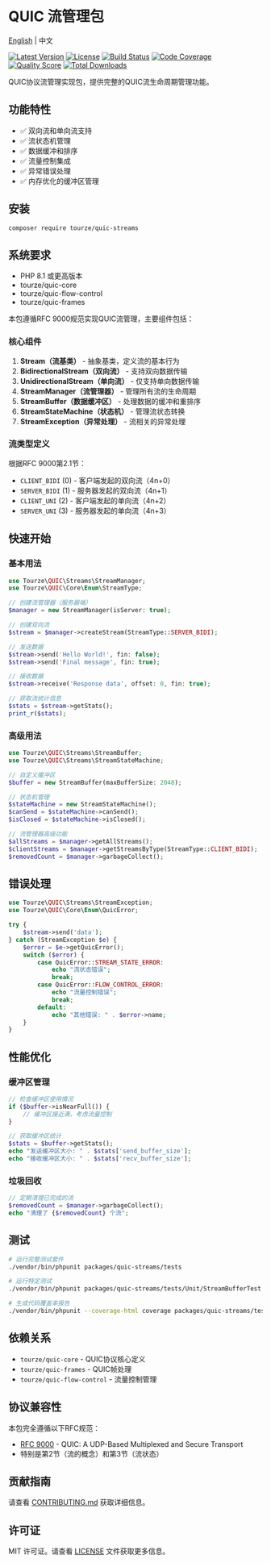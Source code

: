 # QUIC 流管理包

[English](README.md) | 中文

[![Latest Version](https://img.shields.io/packagist/v/tourze/quic-streams.svg?style=flat-square)](https://packagist.org/packages/tourze/quic-streams)
[![License](https://img.shields.io/packagist/l/tourze/quic-streams.svg?style=flat-square)](https://github.com/tourze/quic-streams/blob/main/LICENSE)
[![Build Status](https://img.shields.io/github/actions/workflow/status/tourze/quic-streams/phpunit.yml?style=flat-square)](https://github.com/tourze/quic-streams/actions)
[![Code Coverage](https://img.shields.io/codecov/c/github/tourze/quic-streams.svg?style=flat-square)](https://codecov.io/gh/tourze/quic-streams)
[![Quality Score](https://img.shields.io/scrutinizer/g/tourze/quic-streams.svg?style=flat-square)](https://scrutinizer-ci.com/g/tourze/quic-streams)
[![Total Downloads](https://img.shields.io/packagist/dt/tourze/quic-streams.svg?style=flat-square)](https://packagist.org/packages/tourze/quic-streams)

QUIC协议流管理实现包，提供完整的QUIC流生命周期管理功能。

## 功能特性

- ✅ 双向流和单向流支持
- ✅ 流状态机管理
- ✅ 数据缓冲和排序
- ✅ 流量控制集成
- ✅ 异常错误处理
- ✅ 内存优化的缓冲区管理

## 安装

```bash
composer require tourze/quic-streams
```

## 系统要求

- PHP 8.1 或更高版本
- tourze/quic-core
- tourze/quic-flow-control
- tourze/quic-frames

本包遵循RFC 9000规范实现QUIC流管理，主要组件包括：

### 核心组件

1. **Stream（流基类）** - 抽象基类，定义流的基本行为
2. **BidirectionalStream（双向流）** - 支持双向数据传输
3. **UnidirectionalStream（单向流）** - 仅支持单向数据传输
4. **StreamManager（流管理器）** - 管理所有流的生命周期
5. **StreamBuffer（数据缓冲区）** - 处理数据的缓冲和重排序
6. **StreamStateMachine（状态机）** - 管理流状态转换
7. **StreamException（异常处理）** - 流相关的异常处理

### 流类型定义

根据RFC 9000第2.1节：

- `CLIENT_BIDI` (0) - 客户端发起的双向流（4n+0）
- `SERVER_BIDI` (1) - 服务器发起的双向流（4n+1）
- `CLIENT_UNI` (2) - 客户端发起的单向流（4n+2）
- `SERVER_UNI` (3) - 服务器发起的单向流（4n+3）

## 快速开始

### 基本用法

```php
use Tourze\QUIC\Streams\StreamManager;
use Tourze\QUIC\Core\Enum\StreamType;

// 创建流管理器（服务器端）
$manager = new StreamManager(isServer: true);

// 创建双向流
$stream = $manager->createStream(StreamType::SERVER_BIDI);

// 发送数据
$stream->send('Hello World!', fin: false);
$stream->send('Final message', fin: true);

// 接收数据
$stream->receive('Response data', offset: 0, fin: true);

// 获取流统计信息
$stats = $stream->getStats();
print_r($stats);
```

### 高级用法

```php
use Tourze\QUIC\Streams\StreamBuffer;
use Tourze\QUIC\Streams\StreamStateMachine;

// 自定义缓冲区
$buffer = new StreamBuffer(maxBufferSize: 2048);

// 状态机管理
$stateMachine = new StreamStateMachine();
$canSend = $stateMachine->canSend();
$isClosed = $stateMachine->isClosed();

// 流管理器高级功能
$allStreams = $manager->getAllStreams();
$clientStreams = $manager->getStreamsByType(StreamType::CLIENT_BIDI);
$removedCount = $manager->garbageCollect();
```

## 错误处理

```php
use Tourze\QUIC\Streams\StreamException;
use Tourze\QUIC\Core\Enum\QuicError;

try {
    $stream->send('data');
} catch (StreamException $e) {
    $error = $e->getQuicError();
    switch ($error) {
        case QuicError::STREAM_STATE_ERROR:
            echo "流状态错误";
            break;
        case QuicError::FLOW_CONTROL_ERROR:
            echo "流量控制错误";
            break;
        default:
            echo "其他错误: " . $error->name;
    }
}
```

## 性能优化

### 缓冲区管理

```php
// 检查缓冲区使用情况
if ($buffer->isNearFull()) {
    // 缓冲区接近满，考虑流量控制
}

// 获取缓冲区统计
$stats = $buffer->getStats();
echo "发送缓冲区大小: " . $stats['send_buffer_size'];
echo "接收缓冲区大小: " . $stats['recv_buffer_size'];
```

### 垃圾回收

```php
// 定期清理已完成的流
$removedCount = $manager->garbageCollect();
echo "清理了 {$removedCount} 个流";
```

## 测试

```bash
# 运行完整测试套件
./vendor/bin/phpunit packages/quic-streams/tests

# 运行特定测试
./vendor/bin/phpunit packages/quic-streams/tests/Unit/StreamBufferTest.php

# 生成代码覆盖率报告
./vendor/bin/phpunit --coverage-html coverage packages/quic-streams/tests
```

## 依赖关系

- `tourze/quic-core` - QUIC协议核心定义
- `tourze/quic-frames` - QUIC帧处理
- `tourze/quic-flow-control` - 流量控制管理

## 协议兼容性

本包完全遵循以下RFC规范：

- [RFC 9000](https://tools.ietf.org/html/rfc9000) - QUIC: A UDP-Based Multiplexed and Secure Transport
- 特别是第2节（流的概念）和第3节（流状态）

## 贡献指南

请查看 [CONTRIBUTING.md](../../CONTRIBUTING.md) 获取详细信息。

## 许可证

MIT 许可证。请查看 [LICENSE](LICENSE) 文件获取更多信息。

